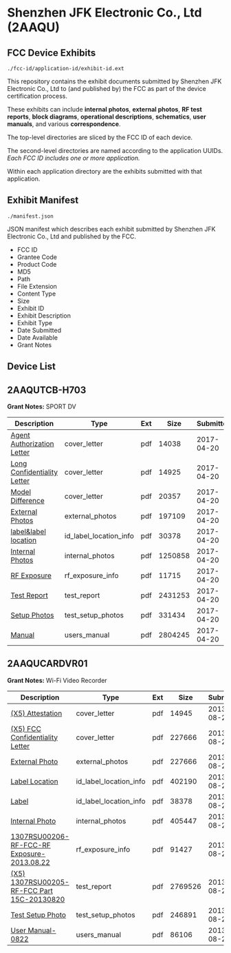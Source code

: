 # Shenzhen JFK Electronic Co., Ltd (2AAQU)
## FCC Device Exhibits

```
./fcc-id/application-id/exhibit-id.ext
```

This repository contains the exhibit documents submitted by Shenzhen JFK Electronic Co., Ltd to (and published by) the FCC as part of the device certification process.

These exhibits can include **internal photos**, **external photos**, **RF test reports**, **block diagrams**, **operational descriptions**, **schematics**, **user manuals**, and various **correspondence**.

The top-level directories are sliced by the FCC ID of each device.

The second-level directories are named according to the application UUIDs. *Each FCC ID includes one or more application.*

Within each application directory are the exhibits submitted with that application. 

## Exhibit Manifest

```
./manifest.json
```

JSON manifest which describes each exhibit submitted by Shenzhen JFK Electronic Co., Ltd and published by the FCC.

- FCC ID
- Grantee Code
- Product Code
- MD5
- Path
- File Extension
- Content Type
- Size
- Exhibit ID
- Exhibit Description
- Exhibit Type
- Date Submitted
- Date Available
- Grant Notes

## Device List
## 2AAQUTCB-H703
**Grant Notes:** SPORT DV

| Description | Type | Ext | Size | Submitted | Available |
| ----------- | ---- | --- | ---- | --------- | --------- |
| [Agent Authorization Letter](2AAQUTCB-H703/bc0e0deda8dc9056501d3b689a4f8325/3364620.pdf) | cover_letter | pdf | 14038 | 2017-04-20 | 2017-04-20 |
| [Long Confidentiality Letter](2AAQUTCB-H703/bc0e0deda8dc9056501d3b689a4f8325/3364635.pdf) | cover_letter | pdf | 14925 | 2017-04-20 | 2017-04-20 |
| [Model Difference](2AAQUTCB-H703/bc0e0deda8dc9056501d3b689a4f8325/3364638.pdf) | cover_letter | pdf | 20357 | 2017-04-20 | 2017-04-20 |
| [External Photos](2AAQUTCB-H703/bc0e0deda8dc9056501d3b689a4f8325/3364628.pdf) | external_photos | pdf | 197109 | 2017-04-20 | 2017-04-20 |
| [label&label location](2AAQUTCB-H703/bc0e0deda8dc9056501d3b689a4f8325/3364633.pdf) | id_label_location_info | pdf | 30378 | 2017-04-20 | 2017-04-20 |
| [Internal Photos](2AAQUTCB-H703/bc0e0deda8dc9056501d3b689a4f8325/3364629.pdf) | internal_photos | pdf | 1250858 | 2017-04-20 | 2017-04-20 |
| [RF Exposure](2AAQUTCB-H703/bc0e0deda8dc9056501d3b689a4f8325/3364641.pdf) | rf_exposure_info | pdf | 11715 | 2017-04-20 | 2017-04-20 |
| [Test Report](2AAQUTCB-H703/bc0e0deda8dc9056501d3b689a4f8325/3364622.pdf) | test_report | pdf | 2431253 | 2017-04-20 | 2017-04-20 |
| [Setup Photos](2AAQUTCB-H703/bc0e0deda8dc9056501d3b689a4f8325/3364643.pdf) | test_setup_photos | pdf | 331434 | 2017-04-20 | 2017-04-20 |
| [Manual](2AAQUTCB-H703/bc0e0deda8dc9056501d3b689a4f8325/3364636.pdf) | users_manual | pdf | 2804245 | 2017-04-20 | 2017-04-20 |
## 2AAQUCARDVR01
**Grant Notes:** Wi-Fi Video Recorder

| Description | Type | Ext | Size | Submitted | Available |
| ----------- | ---- | --- | ---- | --------- | --------- |
| [(X5) Attestation](2AAQUCARDVR01/76712e81ff96566710117a870732dd7e/2050800.pdf) | cover_letter | pdf | 14945 | 2013-08-21 | 2013-08-22 |
| [(X5) FCC Confidentiality Letter](2AAQUCARDVR01/76712e81ff96566710117a870732dd7e/2050802.pdf) | cover_letter | pdf | 227666 | 2013-08-21 | 2013-08-22 |
| [External Photo](2AAQUCARDVR01/76712e81ff96566710117a870732dd7e/2050802.pdf) | external_photos | pdf | 227666 | 2013-08-21 | 2013-08-22 |
| [Label Location](2AAQUCARDVR01/76712e81ff96566710117a870732dd7e/2050803.pdf) | id_label_location_info | pdf | 402190 | 2013-08-21 | 2013-08-22 |
| [Label](2AAQUCARDVR01/76712e81ff96566710117a870732dd7e/2050804.pdf) | id_label_location_info | pdf | 38378 | 2013-08-21 | 2013-08-22 |
| [Internal Photo](2AAQUCARDVR01/76712e81ff96566710117a870732dd7e/2050805.pdf) | internal_photos | pdf | 405447 | 2013-08-21 | 2013-08-22 |
| [1307RSU00206-RF-FCC-RF Exposure-2013.08.22](2AAQUCARDVR01/76712e81ff96566710117a870732dd7e/2050990.pdf) | rf_exposure_info | pdf | 91427 | 2013-08-22 | 2013-08-22 |
| [(X5) 1307RSU00205-RF-FCC Part 15C-20130820](2AAQUCARDVR01/76712e81ff96566710117a870732dd7e/2050809.pdf) | test_report | pdf | 2769526 | 2013-08-21 | 2013-08-22 |
| [Test Setup Photo](2AAQUCARDVR01/76712e81ff96566710117a870732dd7e/2050810.pdf) | test_setup_photos | pdf | 246891 | 2013-08-21 | 2013-08-22 |
| [User Manual-0822](2AAQUCARDVR01/76712e81ff96566710117a870732dd7e/2050991.pdf) | users_manual | pdf | 86106 | 2013-08-22 | 2013-08-22 |
